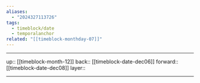 ```yaml
---
aliases:
  - "2024327113726"
tags:
  - timeblock/date
  - temporalanchor
related: "[[timeblock-monthday-07]]"
---
```




***

up:: [[timeblock-month-12]]
back:: [[timeblock-date-dec06]]
forward:: [[timeblock-date-dec08]]
layer:: 

***

